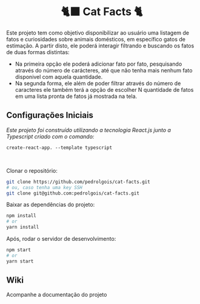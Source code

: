 <h1 align="center">
 🐈‍⬛ Cat Facts 🐈
</h1>

Este projeto tem como objetivo disponibilizar ao usuário uma listagem de fatos e curiosidades sobre animais domésticos, em específico gatos de estimação. A partir disto, ele poderá interagir filtrando e buscando os fatos de duas formas distintas: <br/>
- Na primeira opção ele poderá adicionar fato por fato, pesquisando através do número de carácteres, até que não tenha mais nenhum fato disponivel com aquela quantidade.
- Na segunda forma, ele além de poder filtrar através do número de caracteres ele também terá a opção de escolher N quantidade de fatos em uma lista pronta de fatos já mostrada na tela.

## Configurações Iniciais

<p>
    <em>
        Este projeto foi construído utilizando a tecnologia React.js junto a Typescript criado com o comando:
    </em>
</p>

`create-react-app. --template typescript`

<br/>

Clonar o repositório:

```bash
git clone https://github.com/pedrolgois/cat-facts.git
# ou, caso tenha uma key SSH
git clone git@github.com:pedrolgois/cat-facts.git
```

Baixar as dependências do projeto:

```bash
npm install
# or
yarn install
```

Após, rodar o servidor de desenvolvimento:

```bash
npm start
# or
yarn start
```

## Wiki

Acompanhe a documentação do projeto
